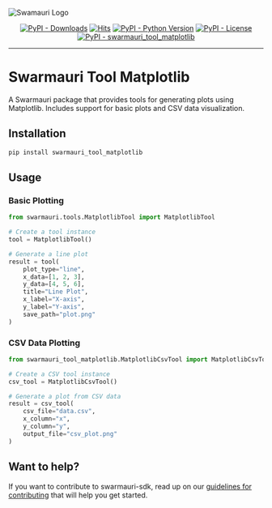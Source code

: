 
![Swamauri Logo](https://res.cloudinary.com/dbjmpekvl/image/upload/v1730099724/Swarmauri-logo-lockup-2048x757_hww01w.png)

<p align="center">
    <a href="https://pypi.org/project/swarmauri_tool_matplotlib/">
        <img src="https://img.shields.io/pypi/dm/swarmauri_tool_matplotlib" alt="PyPI - Downloads"/></a>
    <a href="https://hits.sh/github.com/swarmauri/swarmauri-sdk/tree/master/pkgs/standards/swarmauri_tool_matplotlib/">
        <img alt="Hits" src="https://hits.sh/github.com/swarmauri/swarmauri-sdk/tree/master/pkgs/standards/swarmauri_tool_matplotlib.svg"/></a>
    <a href="https://pypi.org/project/swarmauri_tool_matplotlib/">
        <img src="https://img.shields.io/pypi/pyversions/swarmauri_tool_matplotlib" alt="PyPI - Python Version"/></a>
    <a href="https://pypi.org/project/swarmauri_tool_matplotlib/">
        <img src="https://img.shields.io/pypi/l/swarmauri_tool_matplotlib" alt="PyPI - License"/></a>
    <a href="https://pypi.org/project/swarmauri_tool_matplotlib/">
        <img src="https://img.shields.io/pypi/v/swarmauri_tool_matplotlib?label=swarmauri_tool_matplotlib&color=green" alt="PyPI - swarmauri_tool_matplotlib"/></a>
</p>

---

# Swarmauri Tool Matplotlib

A Swarmauri package that provides tools for generating plots using Matplotlib. Includes support for basic plots and CSV data visualization.

## Installation

```bash
pip install swarmauri_tool_matplotlib
```

## Usage

### Basic Plotting
```python
from swarmauri.tools.MatplotlibTool import MatplotlibTool

# Create a tool instance
tool = MatplotlibTool()

# Generate a line plot
result = tool(
    plot_type="line",
    x_data=[1, 2, 3],
    y_data=[4, 5, 6],
    title="Line Plot",
    x_label="X-axis",
    y_label="Y-axis",
    save_path="plot.png"
)
```

### CSV Data Plotting
```python
from swarmauri_tool_matplotlib.MatplotlibCsvTool import MatplotlibCsvTool

# Create a CSV tool instance
csv_tool = MatplotlibCsvTool()

# Generate a plot from CSV data
result = csv_tool(
    csv_file="data.csv",
    x_column="x",
    y_column="y",
    output_file="csv_plot.png"
)
```

## Want to help?

If you want to contribute to swarmauri-sdk, read up on our [guidelines for contributing](https://github.com/swarmauri/swarmauri-sdk/blob/master/contributing.md) that will help you get started.

